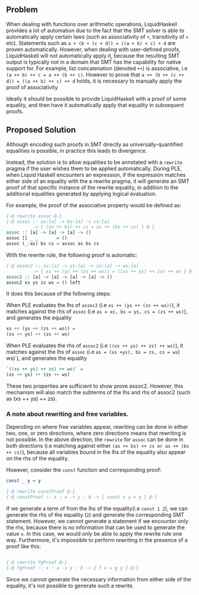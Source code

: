 Problem
-------

When dealing with functions over arithmetic operations, LiquidHaskell
provides a lot of automation due to the fact that the SMT solver is able to
automatically apply certain laws (such as associativity of `+`, transitivity
of `<` etc). Statements such as `a + (b + (c + d)) = ((a + b) + c) + d` are
proven automatically. However, when dealing with user-defined proofs,
LiquidHaskell will not automatically apply it, because the resulting SMT
output is typically not in a domain that SMT has the capability for native
support for. For example, list concatenation (denoted `++`) is associative,
i.e `(a ++ b) ++ c = a ++ (b ++ c)`. However to prove that `a ++ (b ++ (c ++
d)) = ((a ++ b) ++ c) ++ d` holds, it is necessary to manually apply the
proof of associativity


Ideally it should be possible to provide LiquidHaskell with a proof of some
equality, and then have it automatically apply that equality in subsequent
proofs.

Proposed Solution
-----------------

Although encoding such proofs in SMT directly as universally-quantified
equalities is possible, in practice this leads to divergence.

Instead, the solution is to allow equalities to be annotated with a `rewrite`
pragma if the user wishes them to be applied automatically. During PLE, when
Liquid Haskell encounters an expression, if the expression matches either
side of an equality with the a rewrite pragma, it will generate an SMT proof
of that specific instance of the rewrite equality, in addition to the
additional equalities generated by applying logical evaluation.

For example, the proof of the associative property would be defined as:

```haskell
{-@ rewrite assoc @-}
{-@ assoc :: as:[a] -> bs:[a] -> cs:[a]
          -> { (as ++ bs) ++ cs = as ++ (bs ++ cs) } @-}
assoc :: [a] -> [a] -> [a] -> ()
assoc [] _ _       = ()
assoc (_:as) bs cs = assoc as bs cs
```

With the rewrite rule, the following proof is automatic:

```haskell
{-@ assoc2 :: xs:[a] -> ys:[a] -> zs:[a] -> ws:[a]
          -> { xs ++ (ys ++ (zs ++ ws)) = ((xs ++ ys) ++ zs) ++ ws } @-}
assoc2 :: [a] -> [a] -> [a] -> [a] -> ()
assoc2 xs ys zs ws = () left 
```

It does this because of the following steps:

When PLE evaluates the lhs of `assoc2` (i.e `xs ++ (ys ++ (zs ++ ws))`), it
matches against the rhs of `assoc` (i.e `as = xs, bs = ys, cs = (zs ++
ws)`), and generates the equality

```haskell
xs ++ (ys ++ (zs ++ ws)) = 
(xs ++ ys) ++ (zs ++ ws)
```
When PLE evaluates the rhs of `assoc2` (i.e `((xs ++ ys) ++ zs) ++ ws)`), it
matches against the lhs of `assoc` (i.e `as = (xs +ys), bs = zs, cs = ws`)
ws)`), and generates the equality

```haskell
`((xs ++ ys) ++ zs) ++ ws)` =
(xs ++ ys) ++ (zs ++ ws)
```

These two properties are sufficient to show prove assoc2. However, this
mechanism will also match the subterms of the lhs and rhs of assoc2 (such as
(xs ++ ys) ++ zs).

### A note about rewriting and free variables.

Depending on where free variables appear, rewriting can be done in either
two, one, or zero directions, where zero directions means that rewriting is
not possible. In the above direction, the `rewrite` for `assoc` can be done
in both directions (i.e matching against either `(as ++ bs) ++ cs or as ++
(bs ++ cs)`), because all variables bound in the lhs of the equality also
appear on the rhs of the equality.

However, consider the `const` function and corresponding proof:

```haskell
const _ y = y

{-@ rewrite constProof @-}
{-@ constProof :: x : a -> y : b -> { const x y = y } @-}
```

If we generate a term of from the lhs of the equality(i.e `const 1 2`), we
can generate the rhs of the equality (`2`) and generate the corresponding
SMT statement. However, we cannot generate a statement if we encounter only
the rhs, because there is no information that can be used to generate the
value `x`. In this case, we would only be able to apply the rewrite rule one
way. Furthermore, it's impossible to perform rewriting in the presence of a
proof like this:

```haskell

{-@ rewrite fgProof @-}
{-@ fgProof :: x : a -> y : b -> { f x = g y } @-}

```
Since we cannot generate the necessary information from either side of the
equality, it's not possible to generate such a rewrite.


